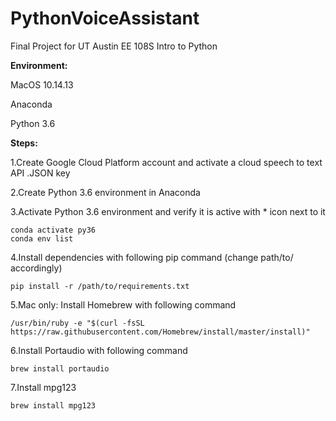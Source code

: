 # PythonVoiceAssistant
Final Project for UT Austin EE 108S Intro to Python 

**Environment:** 

MacOS 10.14.13

Anaconda 

Python 3.6

**Steps:**

1.Create Google Cloud Platform account and activate a cloud speech to text API .JSON key

2.Create Python 3.6 environment in Anaconda

3.Activate Python 3.6 environment and verify it is active with * icon next to it

    conda activate py36
    conda env list

4.Install dependencies with following pip command (change path/to/ accordingly)

    pip install -r /path/to/requirements.txt 

5.Mac only: Install Homebrew with following command

    /usr/bin/ruby -e "$(curl -fsSL https://raw.githubusercontent.com/Homebrew/install/master/install)"

6.Install Portaudio with following command
 
    brew install portaudio 

7.Install mpg123 

    brew install mpg123

